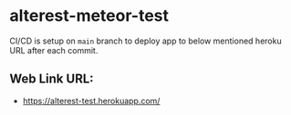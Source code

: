 # alterest-meteor-test

CI/CD is setup on `main` branch to deploy app to below mentioned heroku URL after each commit.

## Web Link URL: 

- https://alterest-test.herokuapp.com/
